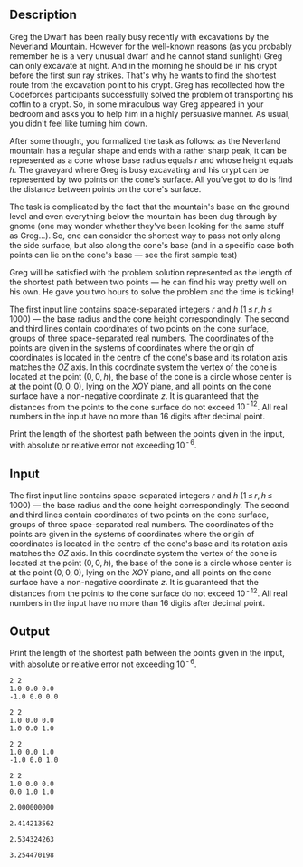 ## Description

<div><p>Greg the Dwarf has been really busy recently with excavations by the Neverland Mountain. However for the well-known reasons (as you probably remember he is a very unusual dwarf and he cannot stand sunlight) Greg can only excavate at night. And in the morning he should be in his crypt before the first sun ray strikes. That's why he wants to find the shortest route from the excavation point to his crypt. Greg has recollected how the Codeforces participants successfully solved the problem of transporting his coffin to a crypt. So, in some miraculous way Greg appeared in your bedroom and asks you to help him in a highly persuasive manner. As usual, you didn't feel like turning him down.</p><p>After some thought, you formalized the task as follows: as the Neverland mountain has a regular shape and ends with a rather sharp peak, it can be represented as a cone whose base radius equals <span class="tex-span"><i>r</i></span> and whose height equals <span class="tex-span"><i>h</i></span>. The graveyard where Greg is busy excavating and his crypt can be represented by two points on the cone's surface. All you've got to do is find the distance between points on the cone's surface. </p><p>The task is complicated by the fact that the mountain's base on the ground level and even everything below the mountain has been dug through by gnome (one may wonder whether they've been looking for the same stuff as Greg...). So, one can consider the shortest way to pass not only along the side surface, but also along the cone's base (and in a specific case both points can lie on the cone's base — see the first sample test)</p><p>Greg will be satisfied with the problem solution represented as the length of the shortest path between two points — he can find his way pretty well on his own. He gave you two hours to solve the problem and the time is ticking!</p></div><div class="input-specification"><p>The first input line contains space-separated integers <span class="tex-span"><i>r</i></span> and <span class="tex-span"><i>h</i></span> (<span class="tex-span">1 ≤ <i>r</i>, <i>h</i> ≤ 1000</span>) — the base radius and the cone height correspondingly. The second and third lines contain coordinates of two points on the cone surface, groups of three space-separated real numbers. The coordinates of the points are given in the systems of coordinates where the origin of coordinates is located in the centre of the cone's base and its rotation axis matches the <span class="tex-span"><i>OZ</i></span> axis. In this coordinate system the vertex of the cone is located at the point <span class="tex-span">(0, 0, <i>h</i>)</span>, the base of the cone is a circle whose center is at the point <span class="tex-span">(0, 0, 0)</span>, lying on the <span class="tex-span"><i>XOY</i></span> plane, and all points on the cone surface have a non-negative coordinate <span class="tex-span"><i>z</i></span>. It is guaranteed that the distances from the points to the cone surface do not exceed <span class="tex-span">10<sup class="upper-index"> - 12</sup></span>. All real numbers in the input have no more than 16 digits after decimal point.</p></div><div class="output-specification"><p>Print the length of the shortest path between the points given in the input, with absolute or relative error not exceeding <span class="tex-span">10<sup class="upper-index"> - 6</sup></span>.</p></div>

## Input

<p>The first input line contains space-separated integers <span class="tex-span"><i>r</i></span> and <span class="tex-span"><i>h</i></span> (<span class="tex-span">1 ≤ <i>r</i>, <i>h</i> ≤ 1000</span>) — the base radius and the cone height correspondingly. The second and third lines contain coordinates of two points on the cone surface, groups of three space-separated real numbers. The coordinates of the points are given in the systems of coordinates where the origin of coordinates is located in the centre of the cone's base and its rotation axis matches the <span class="tex-span"><i>OZ</i></span> axis. In this coordinate system the vertex of the cone is located at the point <span class="tex-span">(0, 0, <i>h</i>)</span>, the base of the cone is a circle whose center is at the point <span class="tex-span">(0, 0, 0)</span>, lying on the <span class="tex-span"><i>XOY</i></span> plane, and all points on the cone surface have a non-negative coordinate <span class="tex-span"><i>z</i></span>. It is guaranteed that the distances from the points to the cone surface do not exceed <span class="tex-span">10<sup class="upper-index"> - 12</sup></span>. All real numbers in the input have no more than 16 digits after decimal point.</p>

## Output

<p>Print the length of the shortest path between the points given in the input, with absolute or relative error not exceeding <span class="tex-span">10<sup class="upper-index"> - 6</sup></span>.</p>





```input1
2 2
1.0 0.0 0.0
-1.0 0.0 0.0

```




```input2
2 2
1.0 0.0 0.0
1.0 0.0 1.0

```




```input3
2 2
1.0 0.0 1.0
-1.0 0.0 1.0

```




```input4
2 2
1.0 0.0 0.0
0.0 1.0 1.0

```




```output1
2.000000000
```




```output2
2.414213562
```




```output3
2.534324263
```




```output4
3.254470198
```


